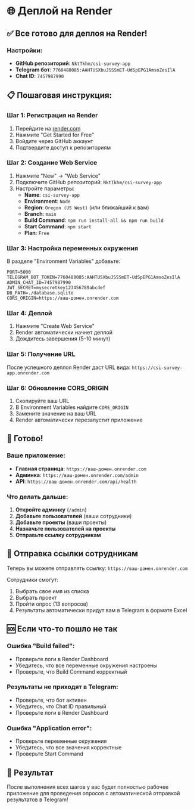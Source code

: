 # 🌐 Деплой на Render

## ✅ Все готово для деплоя на Render!

### Настройки:
- **GitHub репозиторий**: `NktTkhm/csi-survey-app`
- **Telegram бот**: `7760488085:AAHTUSXbuJSSSmET-UdSpEPG1AmsoZesIlA`
- **Chat ID**: `7457987990`

## 📋 Пошаговая инструкция:

### Шаг 1: Регистрация на Render
1. Перейдите на [render.com](https://render.com)
2. Нажмите "Get Started for Free"
3. Войдите через GitHub аккаунт
4. Подтвердите доступ к репозиториям

### Шаг 2: Создание Web Service
1. Нажмите "New" → "Web Service"
2. Подключите GitHub репозиторий: `NktTkhm/csi-survey-app`
3. Настройте параметры:
   - **Name**: `csi-survey-app`
   - **Environment**: `Node`
   - **Region**: `Oregon (US West)` (или ближайший к вам)
   - **Branch**: `main`
   - **Build Command**: `npm run install-all && npm run build`
   - **Start Command**: `npm start`
   - **Plan**: `Free`

### Шаг 3: Настройка переменных окружения
В разделе "Environment Variables" добавьте:

```
PORT=5000
TELEGRAM_BOT_TOKEN=7760488085:AAHTUSXbuJSSSmET-UdSpEPG1AmsoZesIlA
ADMIN_CHAT_ID=7457987990
JWT_SECRET=mysecretkey123456789abcdef
DB_PATH=./database.sqlite
CORS_ORIGIN=https://ваш-домен.onrender.com
```

### Шаг 4: Деплой
1. Нажмите "Create Web Service"
2. Render автоматически начнет деплой
3. Дождитесь завершения (5-10 минут)

### Шаг 5: Получение URL
После успешного деплоя Render даст URL вида:
`https://csi-survey-app.onrender.com`

### Шаг 6: Обновление CORS_ORIGIN
1. Скопируйте ваш URL
2. В Environment Variables найдите `CORS_ORIGIN`
3. Замените значение на ваш URL
4. Render автоматически перезапустит приложение

## 🎉 Готово!

### Ваше приложение:
- **Главная страница**: `https://ваш-домен.onrender.com`
- **Админка**: `https://ваш-домен.onrender.com/admin`
- **API**: `https://ваш-домен.onrender.com/api/health`

### Что делать дальше:
1. **Откройте админку** (`/admin`)
2. **Добавьте пользователей** (ваши сотрудники)
3. **Добавьте проекты** (ваши проекты)
4. **Назначьте пользователей на проекты**
5. **Отправьте ссылку сотрудникам**

## 📱 Отправка ссылки сотрудникам

Теперь вы можете отправлять ссылку:
`https://ваш-домен.onrender.com`

Сотрудники смогут:
1. Выбрать свое имя из списка
2. Выбрать проект
3. Пройти опрос (13 вопросов)
4. Результаты автоматически придут вам в Telegram в формате Excel

## 🆘 Если что-то пошло не так

### Ошибка "Build failed":
- Проверьте логи в Render Dashboard
- Убедитесь, что все переменные окружения настроены
- Проверьте, что Build Command корректный

### Результаты не приходят в Telegram:
- Проверьте, что бот активен
- Убедитесь, что Chat ID правильный
- Проверьте логи в Render Dashboard

### Ошибка "Application error":
- Проверьте переменные окружения
- Убедитесь, что все значения корректные
- Проверьте Start Command

## 🎯 Результат

После выполнения всех шагов у вас будет полностью рабочее приложение для проведения опросов с автоматической отправкой результатов в Telegram!
